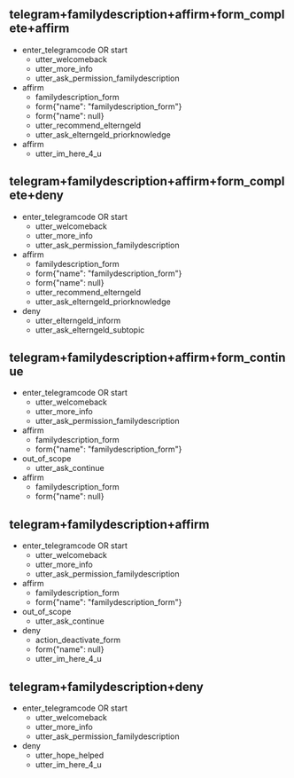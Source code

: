 <!-- Übergabe an Telegram -->
## telegram+familydescription+affirm+form_complete+affirm
* enter_telegramcode OR start
  - utter_welcomeback
  - utter_more_info
  - utter_ask_permission_familydescription
* affirm
  - familydescription_form
  - form{"name": "familydescription_form"}
  - form{"name": null}
  - utter_recommend_elterngeld
  - utter_ask_elterngeld_priorknowledge
* affirm
  - utter_im_here_4_u

## telegram+familydescription+affirm+form_complete+deny
* enter_telegramcode OR start
  - utter_welcomeback
  - utter_more_info
  - utter_ask_permission_familydescription
* affirm
  - familydescription_form
  - form{"name": "familydescription_form"}
  - form{"name": null}
  - utter_recommend_elterngeld
  - utter_ask_elterngeld_priorknowledge
* deny
  - utter_elterngeld_inform
  - utter_ask_elterngeld_subtopic

## telegram+familydescription+affirm+form_continue
* enter_telegramcode OR start
  - utter_welcomeback
  - utter_more_info
  - utter_ask_permission_familydescription
* affirm
  - familydescription_form
  - form{"name": "familydescription_form"}
* out_of_scope
  - utter_ask_continue
* affirm
  - familydescription_form
  - form{"name": null}
  

## telegram+familydescription+affirm
* enter_telegramcode OR start
  - utter_welcomeback
  - utter_more_info
  - utter_ask_permission_familydescription
* affirm
  - familydescription_form
  - form{"name": "familydescription_form"}
* out_of_scope
  - utter_ask_continue
* deny
  - action_deactivate_form
  - form{"name": null}
  - utter_im_here_4_u

## telegram+familydescription+deny
* enter_telegramcode OR start
  - utter_welcomeback
  - utter_more_info
  - utter_ask_permission_familydescription
* deny
  - utter_hope_helped
  - utter_im_here_4_u
